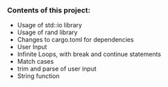 ### Contents of this project:

- Usage of std::io library
- Usage of rand library
- Changes to cargo.toml for dependencies
- User Input
- Infinite Loops, with break and continue statements
- Match cases
- trim and parse of user input
- String function
